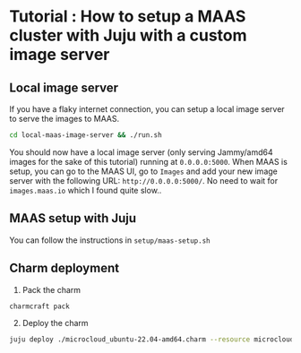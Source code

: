 # Tutorial : How to setup a MAAS cluster with Juju with a custom image server

## Local image server

If you have a flaky internet connection, you can setup a local image server to serve the images to MAAS.

```bash
cd local-maas-image-server && ./run.sh
```

You should now have a local image server (only serving Jammy/amd64 images for the sake of this tutorial) running at `0.0.0.0:5000`. When MAAS is setup, you can go to the MAAS UI, go to `Images` and add your new image server with the following URL: `http://0.0.0.0:5000/`. No need to wait for `images.maas.io` which I found quite slow..

## MAAS setup with Juju

You can follow the instructions in `setup/maas-setup.sh`

## Charm deployment

1) Pack the charm

```bash
charmcraft pack
```

2) Deploy the charm

```bash
juju deploy ./microcloud_ubuntu-22.04-amd64.charm --resource microcloud-snap=microcloud_21550.snap --resource microcloud-binary=lxd_21550
```
```